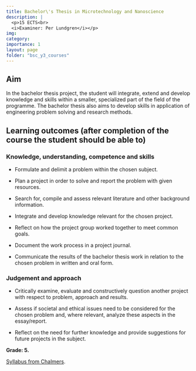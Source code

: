 ```yaml
---
title: Bachelor\'s Thesis in Microtechnology and Nanoscience
description: |
  <p>15 ECTS<br>
  <i>Examiner: Per Lundgren</i></p>
img:
category: 
importance: 1
layout: page
folder: "bsc_y3_courses"
---
```


## Aim

In the bachelor thesis project, the student will integrate, extend and develop knowledge and skills within a smaller, specialized part of the field of the programme. The bachelor thesis also aims to develop skills in application of engineering problem solving and research methods.

## Learning outcomes (after completion of the course the student should be able to)

### Knowledge, understanding, competence and skills

- Formulate and delimit a problem within the chosen subject.

- Plan a project in order to solve and report the problem with given resources.

- Search for, compile and assess relevant literature and other background information.

- Integrate and develop knowledge relevant for the chosen project.

- Reflect on how the project group worked together to meet common goals.

- Document the work process in a project journal.

- Communicate the results of the bachelor thesis work in relation to the chosen problem in written and oral form.

### Judgement and approach

- Critically examine, evaluate and constructively question another project with respect to problem, approach and results.

- Assess if societal and ethical issues need to be considered for the chosen problem and, where relevant, analyze these aspects in the essay/report.

- Reflect on the need for further knowledge and provide suggestions for future projects in the subject.

**Grade: 5.**

[Syllabus from Chalmers](https://www.chalmers.se/en/education/your-studies/find-course-and-programme-syllabi/course-syllabus/MCCX11/?acYear=2022%2F2023).
